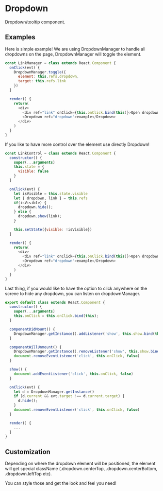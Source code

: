 # Dropdown

Dropdown/tooltip component.

## Examples

Here is simple example! We are using DropdownManager to handle all dropdowns on the page, DropdownManager will toggle the element.

```js
const LinkManager = class extends React.Component {
  onClick(evt) {
    DropdownManager.toggle({
      element: this.refs.dropdown,
      target: this.refs.link
    })
  }

  render() {
    return(
      <div>
        <div ref="link" onClick={this.onClick.bind(this)}>Open dropdown</div>
        <Dropdown ref="dropdown">example</Dropdown>
      </div>
    )
  }
}
```

If you like to have more control over the element use directly Dropdown!

```js
const LinkControl = class extends React.Component {
  constructor() {
    super(...arguments)
    this.state = {
      visible: false
    }
  }

  onClick(evt) {
    let isVisible = this.state.visible
    let { dropdown, link } = this.refs
    if(isVisible) {
      dropdown.hide();
    } else {
      dropdown.show(link);
    }

    this.setState({visible: !isVisible})
  }

  render() {
    return(
      <div>
        <div ref="link" onClick={this.onClick.bind(this)}>Open dropdown</div>
        <Dropdown ref="dropdown">example</Dropdown>
      </div>
    )
  }
}
```

Last thing, if you would like to have the option to click anywhere on the screne to hide any dropdown, you can listen on dropdownManager.

```js
export default class extends React.Component {
  constructor() {
    super(...arguments)
    this.onClick = this.onClick.bind(this);
  }

  componentDidMount() {
    DropdownManager.getInstance().addListener('show', this.show.bind(this))
  }

  componentWillUnmount() {
    DropdownManager.getInstance().removeListener('show', this.show.bind(this))
    document.removeEventListener('click', this.onClick, false)
  }

  show() {
    document.addEventListener('click', this.onClick, false)
  }

  onClick(evt) {
    let d = DropdownManager.getInstance()
    if (d.current && evt.target !== d.current.target) {
      d.hide();
    }
    document.removeEventListener('click', this.onClick, false)
  }

  render() {
    ...
  }
}
```

## Customization

Depending on where the dropdown element will be positioned, the element will get special className (.dropdown.centerTop, .dropdown.centerBottom, .dropdown.leftTop etc).

You can style those and get the look and feel you need!
